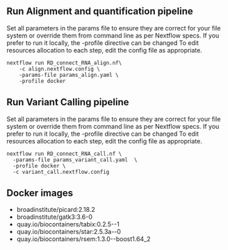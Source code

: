 
## Run Alignment and quantification pipeline
Set all parameters in the params file to ensure they are correct for your file system or override them from command line as per Nextflow specs. If you prefer to run it locally, the -profile directive can be changed
To edit resources allocation to each step, edit the config file as appropriate.

    nextflow run RD_connect_RNA_align.nf\
        -c align.nextflow.config \
        -params-file params_align.yaml \
        -profile docker
    

## Run Variant Calling pipeline
Set all parameters in the params file to ensure they are correct for your file system or override them from command line as per Nextflow specs. If you prefer to run it locally, the -profile directive can be changed
To edit resources allocation to each step, edit the config file as appropriate.

    nextflow run RD_connect_RNA_call.nf \
      -params-file params_variant_call.yaml  \
      -profile docker \
      -c variant_call.nextflow.config

## Docker images
- broadinstitute/picard:2.18.2
- broadinstitute/gatk3:3.6-0
- quay.io/biocontainers/tabix:0.2.5--1
- quay.io/biocontainers/star:2.5.3a--0
- quay.io/biocontainers/rsem:1.3.0--boost1.64_2

